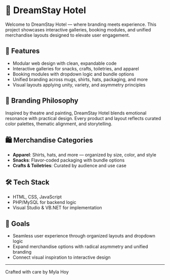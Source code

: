 # 🌟 DreamStay Hotel

Welcome to DreamStay Hotel — where branding meets experience. This project showcases interactive galleries, booking modules, and unified merchandise layouts designed to elevate user engagement.

## 🧩 Features

- Modular web design with clean, expandable code
- Interactive galleries for snacks, crafts, toiletries, and apparel
- Booking modules with dropdown logic and bundle options
- Unified branding across mugs, shirts, hats, packaging, and more
- Visual layouts applying unity, variety, and asymmetry principles

## 🎨 Branding Philosophy

Inspired by theatre and painting, DreamStay Hotel blends emotional resonance with practical design. Every product and layout reflects curated color palettes, thematic alignment, and storytelling.

## 🛍️ Merchandise Categories

- **Apparel**: Shirts, hats, and more — organized by size, color, and style
- **Snacks**: Flavor-coded packaging with bundle options
- **Crafts & Toiletries**: Curated by audience and use case

## 🛠️ Tech Stack

- HTML, CSS, JavaScript
- PHP/MySQL for backend logic
- Visual Studio & VB.NET for implementation

## 🚀 Goals

- Seamless user experience through organized layouts and dropdown logic
- Expand merchandise options with radical asymmetry and unified branding
- Connect visual inspiration to interactive design

---

Crafted with care by Myla Hoy
